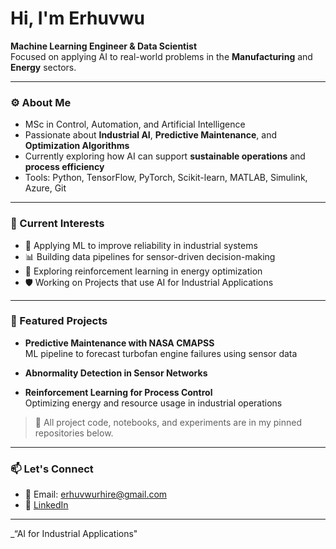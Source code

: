 #  Hi, I'm Erhuvwu

**Machine Learning Engineer & Data Scientist**  
Focused on applying AI to real-world problems in the **Manufacturing** and **Energy** sectors.

---

### ⚙️ About Me

-  MSc in Control, Automation, and Artificial Intelligence  
-  Passionate about **Industrial AI**, **Predictive Maintenance**, and **Optimization Algorithms**
-  Currently exploring how AI can support **sustainable operations** and **process efficiency**
-  Tools: Python, TensorFlow, PyTorch, Scikit-learn, MATLAB, Simulink, Azure, Git

---

### 📌 Current Interests

- 🔧 Applying ML to improve reliability in industrial systems  
- 📊 Building data pipelines for sensor-driven decision-making  
- 🌱 Exploring reinforcement learning in energy optimization  
- 🛡️ Working on Projects that use AI for Industrial Applications

---

### 📂 Featured Projects

-  **Predictive Maintenance with NASA CMAPSS**  
  ML pipeline to forecast turbofan engine failures using sensor data
-  **Abnormality Detection in Sensor Networks**

-  **Reinforcement Learning for Process Control**  
  Optimizing energy and resource usage in industrial operations
  

> 📍 All project code, notebooks, and experiments are in my pinned repositories below.

---

### 📫 Let's Connect

- 📧 Email: [erhuvwurhire@gmail.com](mailto:erhuvwurhire@gmail.com)  
- 💼 [LinkedIn](https://www.linkedin.com/in/erhuvwu-akpoghiran/)  
 

---

_“AI for Industrial Applications"

